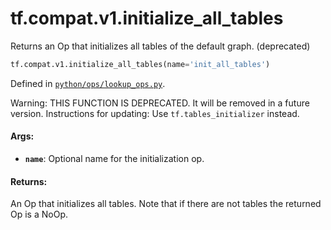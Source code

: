 <div itemscope itemtype="http://developers.google.com/ReferenceObject">
<meta itemprop="name" content="tf.compat.v1.initialize_all_tables" />
<meta itemprop="path" content="Stable" />
</div>

# tf.compat.v1.initialize_all_tables

Returns an Op that initializes all tables of the default graph. (deprecated)

``` python
tf.compat.v1.initialize_all_tables(name='init_all_tables')
```



Defined in [`python/ops/lookup_ops.py`](/code/stable/tensorflow/python/ops/lookup_ops.py).

<!-- Placeholder for "Used in" -->

Warning: THIS FUNCTION IS DEPRECATED. It will be removed in a future version.
Instructions for updating:
Use `tf.tables_initializer` instead.

#### Args:


* <b>`name`</b>: Optional name for the initialization op.


#### Returns:

An Op that initializes all tables.  Note that if there are
not tables the returned Op is a NoOp.
